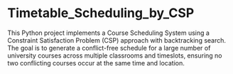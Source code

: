 # Timetable_Scheduling_by_CSP
This Python project implements a Course Scheduling System using a Constraint Satisfaction Problem (CSP) approach with backtracking search. The goal is to generate a conflict-free schedule for a large number of university courses across multiple classrooms and timeslots, ensuring no two conflicting courses occur at the same time and location.
